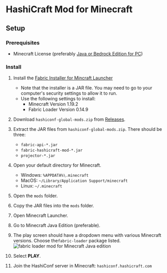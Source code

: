 # HashiCraft Mod for Minecraft

## Setup

### Prerequisites

- Minecraft License (preferably
  [Java or Bedrock Edition for PC](https://www.minecraft.net/en-us/store/minecraft-java-bedrock-edition-pc))

### Install

1. Install the [Fabric Installer for Mincraft Launcher](https://fabricmc.net/use/installer/)
   - Note that the installer is a JAR file. You may need to go to your computer's security
     settings to allow it to run.
   - Use the following settings to install:
     - Minecraft Version 1.19.2
     - Fabric Loader Version 0.14.9

1. Download `hashiconf-global-mods.zip` from [Releases](https://github.com/HashiCraft/fabric-hashicraft-mod/releases).

1. Extract the JAR files from `hashiconf-global-mods.zip`. There should be three:
    - `fabric-api-*.jar`
    - `fabric-hashicraft-mod-*.jar`
    - `projector-*.jar`

1. Open your default directory for Minecraft.
    - Windows: `%APPDATA%\.minecraft`
    - MacOS: `~/Library/Application Support/minecraft`
    - Linux: `~/.minecraft`

1. Open the `mods` folder.

1. Copy the JAR files into the `mods` folder. 

1. Open Minecraft Launcher.

1. Go to Minecraft Java Edition (preferable).

1. The play screen should have a dropdown menu with various Minecraft versions.
   Choose the`fabric-loader` package listed.
   ![fabric loader mod for Minecraft Java edition](assets/instructions/fabric.png)

1. Select **PLAY**.

1. Join the HashiConf server in Minecraft: `hashiconf.hashicraft.com`
